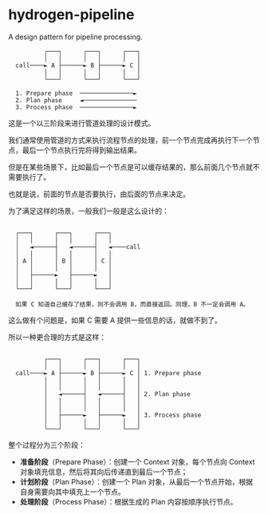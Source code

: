 # hydrogen-pipeline
A design pattern for pipeline processing.

```
          ┌───┐      ┌───┐      ┌───┐
          │   │      │   │      │   │
  call────► A ├──────► B ├──────► C │
          │   │      │   │      │   │
          └───┘      └───┘      └───┘

  1. Prepare phase  ───────────────►
  2. Plan phase     ◄───────────────
  3. Process phase  ───────────────►

```

这是一个以三阶段来进行管道处理的设计模式。

我们通常使用管道的方式来执行流程节点的处理，前一个节点完成再执行下一个节点，最后一个节点执行完将得到输出结果。

但是在某些场景下，比如最后一个节点是可以缓存结果的，那么前面几个节点就不需要执行了。

也就是说，前面的节点是否要执行，由后面的节点来决定。

为了满足这样的场景，一般我们一般是这么设计的：

```

  ┌───┐      ┌───┐      ┌───┐
  │   │      │   │      │   │
  │   ◄──────┤   ◄──────┤   ◄────call
  │   │      │   │      │   │
  │ A │      │ B │      │ C │
  │   │      │   │      │   │
  │   ├──────►   ├──────►   │
  │   │      │   │      │   │
  └───┘      └───┘      └───┘

  如果 C 知道自己缓存了结果，则不会调用 B，而直接返回。同理，B 不一定会调用 A。

```

这么做有个问题是，如果 C 需要 A 提供一些信息的话，就做不到了。

所以一种更合理的方式是这样：

```

          ┌───┐      ┌───┐      ┌───┐
          │   │      │   │      │   │
  call────► A ├──────► B ├──────► C │ 1. Prepare phase
          │   │      │   │      │   │
          │   │      │   │      │   │
          │   ◄──────┤   ◄──────┤   │ 2. Plan phase
          │   │      │   │      │   │
          │   │      │   │      │   │
          │   ├──────►   ├──────►   │ 3. Process phase
          │   │      │   │      │   │
          └───┘      └───┘      └───┘

```

整个过程分为三个阶段：

- **准备阶段**（Prepare Phase）：创建一个 Context 对象，每个节点向 Context 对象填充信息，然后将其向后传递直到最后一个节点；
- **计划阶段**（Plan Phase）：创建一个 Plan 对象，从最后一个节点开始，根据自身需要向其中填充上一个节点。
- **处理阶段**（Process Phase）：根据生成的 Plan 内容按顺序执行节点。

